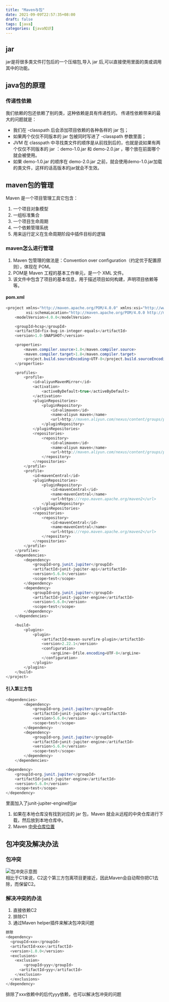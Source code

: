 ```yaml
---
title: "Maven与包"
date: 2021-09-09T22:57:35+08:00
draft: false
tags: [java]
categories: [java知识]
---
```

## jar
jar是将很多类文件打包后的一个压缩包,导入 jar 后,可以直接使用里面的类或调用其中的功能。
## java包的原理
### 传递性依赖
我们依赖的包还依赖了别的类，这种依赖是具有传递性的。
传递性依赖带来的最大的问题就是：
* 我们在 -classpath 后会添加项目依赖的各种各样的 jar 包；
* 如果两个仅仅不同版本的 jar 包被同时写进了 -classpath 参数里面；
* JVM 在 classpath 中寻找类文件的顺序是从前找到后的，也就是说如果有两个仅仅不同版本的 jar ：demo-1.0.jar 和 demo-2.0.jar ，哪个放在前面哪个就会被使用。
* 如果 demo-1.0.jar 的顺序在 demo-2.0.jar 之前，就会使用demo-1.0.jar加载的类文件，这样的话高版本的jar就会不生效。
## maven包的管理
Maven 是一个项目管理工具它包含：
1. 一个项目对象模型
2. 一组标准集合 
3. 一个项目生命周期 
4. 一个依赖管理系统
5. 用来运行定义在生命周期阶段中插件目标的逻辑
### maven怎么进行管理
1. Maven 包管理的做法是：Convention over configuration（约定优于配置原则），体现在 POM。 
2. POM是 Maven 工程的基本工作单元，是一个 XML 文件。 
3. 该文件中包含了项目的基本信息，用于描述项目如何构建，声明项目依赖等等。

#### pom.xml

```java
<project xmlns="http://maven.apache.org/POM/4.0.0" xmlns:xsi="http://www.w3.org/2001/XMLSchema-instance"
         xsi:schemaLocation="http://maven.apache.org/POM/4.0.0 http://maven.apache.org/xsd/maven-4.0.0.xsd">
    <modelVersion>4.0.0</modelVersion>

    <groupId>hcsp</groupId>
    <artifactId>fix-bug-in-integer-equals</artifactId>
    <version>1.0-SNAPSHOT</version>

    <properties>
        <maven.compiler.source>1.8</maven.compiler.source>
        <maven.compiler.target>1.8</maven.compiler.target>
        <project.build.sourceEncoding>UTF-8</project.build.sourceEncoding>
    </properties>

    <profiles>
        <profile>
            <id>aliyunMavenMirror</id>
            <activation>
                <activeByDefault>true</activeByDefault>
            </activation>
            <pluginRepositories>
                <pluginRepository>
                    <id>alimaven</id>
                    <name>aliyun maven</name>
                    <url>http://maven.aliyun.com/nexus/content/groups/public/</url>
                </pluginRepository>
            </pluginRepositories>
            <repositories>
                <repository>
                    <id>alimaven</id>
                    <name>aliyun maven</name>
                    <url>http://maven.aliyun.com/nexus/content/groups/public/</url>
                </repository>
            </repositories>
        </profile>
        <profile>
            <id>mavenCentral</id>
            <pluginRepositories>
                <pluginRepository>
                    <id>mavenCentral</id>
                    <name>mavenCentral</name>
                    <url>https://repo.maven.apache.org/maven2</url>
                </pluginRepository>
            </pluginRepositories>
            <repositories>
                <repository>
                    <id>mavenCentral</id>
                    <name>mavenCentral</name>
                    <url>https://repo.maven.apache.org/maven2</url>
                </repository>
            </repositories>
        </profile>
    </profiles>
    <dependencies>
        <dependency>
            <groupId>org.junit.jupiter</groupId>
            <artifactId>junit-jupiter-api</artifactId>
            <version>5.6.0</version>
            <scope>test</scope>
        </dependency>
        <dependency>
            <groupId>org.junit.jupiter</groupId>
            <artifactId>junit-jupiter-engine</artifactId>
            <version>5.6.0</version>
            <scope>test</scope>
        </dependency>
    </dependencies>

    <build>
        <plugins>
            <plugin>
                <artifactId>maven-surefire-plugin</artifactId>
                <version>2.22.1</version>
                <configuration>
                    <argLine>-Dfile.encoding=UTF-8</argLine>
                </configuration>
            </plugin>
        </plugins>
    </build>
</project>
```
#### 引入第三方包
```java
<dependencies>
        <dependency>
            <groupId>org.junit.jupiter</groupId>
            <artifactId>junit-jupiter-api</artifactId>
            <version>5.6.0</version>
            <scope>test</scope>
        </dependency>
        <dependency>
            <groupId>org.junit.jupiter</groupId>
            <artifactId>junit-jupiter-engine</artifactId>
            <version>5.6.0</version>
            <scope>test</scope>
        </dependency>
    </dependencies>
```

```java
<dependency>
    <groupId>org.junit.jupiter</groupId>
    <artifactId>junit-jupiter-engine</artifactId>
    <version>5.6.0</version>
    <scope>test</scope>
</dependency>
```
里面加入了junit-jupiter-engine的jar
1. 如果在本地仓库没有找到对应的 jar 包，Maven 就会从远程的中央仓库进行下载，然后放到本地仓库中。 
2. Maven [中央仓库位置](https://repo1.maven.org/maven2/)
## 包冲突及解决办法
### 包冲突
![包冲突示意图](/img/maven与包/包冲突示意图.png)<br>
相比于C1来说，C2这个第三方包离项目更接近，因此Maven会自动帮你把C1去除，而保留C2。
### 解决冲突的办法
1. 直接依赖C2
2. 排除C1
3. 通过Maven helper插件来解决包冲突问题
```java
排除
<dependency>
  <groupId>xxx</groupId>
  <artifactId>xxx</artifactId>
  <version>1.0.0</version>
  <exclusions>
    <exclusion>
        <groupId>yyy</groupId>
      <artifactId>yyy</artifactId>
    </exclusion>
  </exclusions>
</dependency>
```
排除了xxx依赖中的后代yyy依赖，也可以解决包冲突的问题


